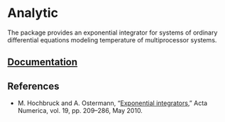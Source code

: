 # Analytic

The package provides an exponential integrator for systems of ordinary
differential equations modeling temperature of multiprocessor systems.

## [Documentation][doc]

## References

* M. Hochbruck and A. Ostermann, “[Exponential integrators][1],” Acta Numerica,
  vol. 19, pp. 209–286, May 2010.

[1]: http://dx.doi.org/10.1017/S0962492910000048

[doc]: http://godoc.org/github.com/turing-complete/temperature/analytic
